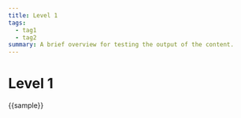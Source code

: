 ```yaml
---
title: Level 1
tags:
  - tag1
  - tag2
summary: A brief overview for testing the output of the content.
---
```


# Level 1

{{sample}}
